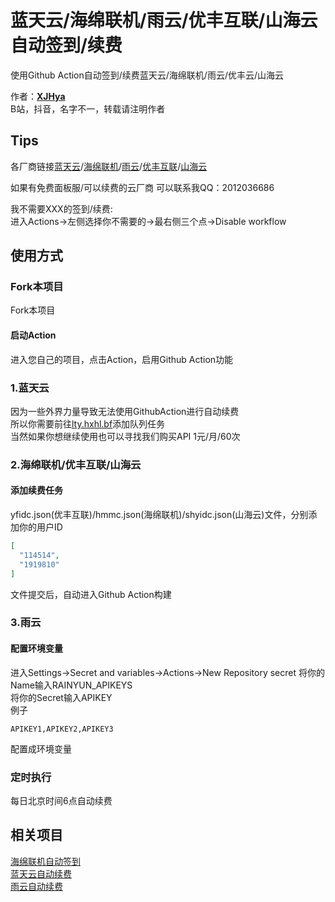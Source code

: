 # 蓝天云/海绵联机/雨云/优丰互联/山海云 自动签到/续费

使用Github Action自动签到/续费蓝天云/海绵联机/雨云/优丰云/山海云<br>

作者：**[XJHya](https://github.com/xjh2009)**<br>
B站，抖音，名字不一，转载请注明作者<br>

## Tips

各厂商链接[蓝天云](https://lantian.pro/)/[海绵联机](https://www.hmmc.pro/)/[雨云](https://www.rainyun.com/)/[优丰互联](https://www.disxcloud.com/)/[山海云](https://www.vpsvr.com/)

如果有免费面板服/可以续费的云厂商 可以联系我QQ：2012036686

我不需要XXX的签到/续费: <br>
进入Actions->左侧选择你不需要的->最右侧三个点->Disable workflow

## 使用方式

### Fork本项目
Fork本项目<br>
#### 启动Action
进入您自己的项目，点击Action，启用Github Action功能<br>

### 1.蓝天云

因为一些外界力量导致无法使用GithubAction进行自动续费<br>
所以你需要前往[lty.hxhl.bf](https://lty.hxhl.bf)添加队列任务<br>
当然如果你想继续使用也可以寻找我们购买API 1元/月/60次

### 2.海绵联机/优丰互联/山海云


#### 添加续费任务
yfidc.json(优丰互联)/hmmc.json(海绵联机)/shyidc.json(山海云)文件，分别添加你的用户ID
<br>
```json
[
  "114514",
  "1919810"
]
```
文件提交后，自动进入Github Action构建


### 3.雨云

#### 配置环境变量
进入Settings->Secret and variables->Actions->New Repository secret
将你的Name输入RAINYUN_APIKEYS<br>
将你的Secret输入APIKEY<br>
例子
```
APIKEY1,APIKEY2,APIKEY3
```
配置成环境变量

### 定时执行
每日北京时间6点自动续费<br>

## 相关项目
[海绵联机自动签到](https://github.com/xjh2009/hmmc-renew)<br>
[蓝天云自动续费](https://github.com/xjh2009/lty-renew)<br>
[雨云自动续费](https://github.com/xjh2009/rainyun-renew)<br>
